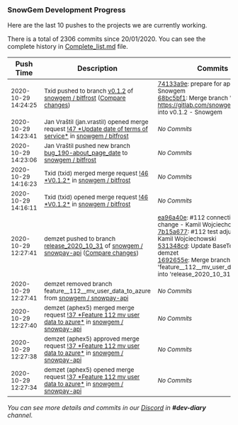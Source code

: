 
### SnowGem Development Progress

Here are the last 10 pushes to the projects we are currently working.

There is a total of 2306 commits since 20/01/2020. You can see the complete history in
 [Complete_list.md](Complete_list.md) file.

| Push Time | Description | Commits |
| --- | --- | --- |
| <sub>2020-10-29 14:24:25</sub> | <sub>Txid pushed to branch [v0\.1\.2](https://gitlab.com/snowgem/bitfrost/commits/v0.1.2) of [snowgem / bitfrost](https://gitlab.com/snowgem/bitfrost) ([Compare changes](https://gitlab.com/snowgem/bitfrost/compare/6968861e07e9967c9c419f73f53a3567e0fafc4c...68bc5bf1a88c79346518075a508cde0241af1a2f))</sub> | <sub>[74133a9e](https://gitlab.com/snowgem/bitfrost/-/commit/74133a9ea3835f5e241bb1df7ced916acdab627f): prepare for appflow - Snowgem<br>[68bc5bf1](https://gitlab.com/snowgem/bitfrost/-/commit/68bc5bf1a88c79346518075a508cde0241af1a2f): Merge branch 'v0.1.2' of https://gitlab.com/snowgem/bitfrost into v0.1.2 - Snowgem</sub> |
| <sub>2020-10-29 14:23:41</sub> | <sub>Jan Vraštil (jan.vrastil) opened merge request [\!47 \*Update date of terms of service\*](https://gitlab.com/snowgem/bitfrost/-/merge_requests/47) in [snowgem / bitfrost](https://gitlab.com/snowgem/bitfrost)</sub> | <sub>_No Commits_</sub> |
| <sub>2020-10-29 14:23:06</sub> | <sub>Jan Vraštil pushed new branch [bug\_190\-about\_page\_date](https://gitlab.com/snowgem/bitfrost/commits/bug_190-about_page_date) to [snowgem / bitfrost](https://gitlab.com/snowgem/bitfrost)</sub> | <sub>_No Commits_</sub> |
| <sub>2020-10-29 14:16:23</sub> | <sub>Txid (txid) merged merge request [\!46 \*V0\.1\.2\*](https://gitlab.com/snowgem/bitfrost/-/merge_requests/46) in [snowgem / bitfrost](https://gitlab.com/snowgem/bitfrost)</sub> | <sub>_No Commits_</sub> |
| <sub>2020-10-29 14:16:11</sub> | <sub>Txid (txid) opened merge request [\!46 \*V0\.1\.2\*](https://gitlab.com/snowgem/bitfrost/-/merge_requests/46) in [snowgem / bitfrost](https://gitlab.com/snowgem/bitfrost)</sub> | <sub>_No Commits_</sub> |
| <sub>2020-10-29 12:27:41</sub> | <sub>demzet pushed to branch [release\_2020\_10\_31](https://gitlab.com/snowgem/snowpay-api/commits/release_2020_10_31) of [snowgem / snowpay\-api](https://gitlab.com/snowgem/snowpay-api) ([Compare changes](https://gitlab.com/snowgem/snowpay-api/compare/464898f7bc6489c051de55bf1640a8e5c91edc80...1692655ea096c519bf944bbc04f3b1e8ad388b02))</sub> | <sub>[ea96a40e](https://gitlab.com/snowgem/snowpay-api/-/commit/ea96a40e88a21550a54a760ed6fc132f638ce25b): #112 connection string change - Kamil Wojciechowski<br>[7b15a677](https://gitlab.com/snowgem/snowpay-api/-/commit/7b15a677855d179e37802fcc804025f84127b32b): #112 test adjustments - Kamil Wojciechowski<br>[531348cd](https://gitlab.com/snowgem/snowpay-api/-/commit/531348cd8f4440406d26d48e433adbb52ed28520): Update BaseTest.cs - demzet<br>[1692655e](https://gitlab.com/snowgem/snowpay-api/-/commit/1692655ea096c519bf944bbc04f3b1e8ad388b02): Merge branch 'feature__112__mv_user_data_to_azure' into 'release_2020_10_31' - demzet</sub> |
| <sub>2020-10-29 12:27:41</sub> | <sub>demzet removed branch feature__112__mv_user_data_to_azure from [snowgem / snowpay\-api](https://gitlab.com/snowgem/snowpay-api)</sub> | <sub>_No Commits_</sub> |
| <sub>2020-10-29 12:27:40</sub> | <sub>demzet (aphex5) merged merge request [\!37 \*Feature  112  mv user data to azure\*](https://gitlab.com/snowgem/snowpay-api/-/merge_requests/37) in [snowgem / snowpay\-api](https://gitlab.com/snowgem/snowpay-api)</sub> | <sub>_No Commits_</sub> |
| <sub>2020-10-29 12:27:38</sub> | <sub>demzet (aphex5) approved merge request [\!37 \*Feature  112  mv user data to azure\*](https://gitlab.com/snowgem/snowpay-api/-/merge_requests/37) in [snowgem / snowpay\-api](https://gitlab.com/snowgem/snowpay-api)</sub> | <sub>_No Commits_</sub> |
| <sub>2020-10-29 12:27:34</sub> | <sub>demzet (aphex5) opened merge request [\!37 \*Feature  112  mv user data to azure\*](https://gitlab.com/snowgem/snowpay-api/-/merge_requests/37) in [snowgem / snowpay\-api](https://gitlab.com/snowgem/snowpay-api)</sub> | <sub>_No Commits_</sub> |

_You can see more details and commits in our [Discord](https://discord.gg/zumGnbg) in **#dev-diary** channel._
